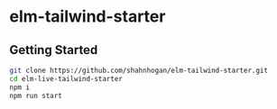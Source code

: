 # elm-tailwind-starter

## Getting Started

```bash
git clone https://github.com/shahnhogan/elm-tailwind-starter.git
cd elm-live-tailwind-starter
npm i
npm run start
```
